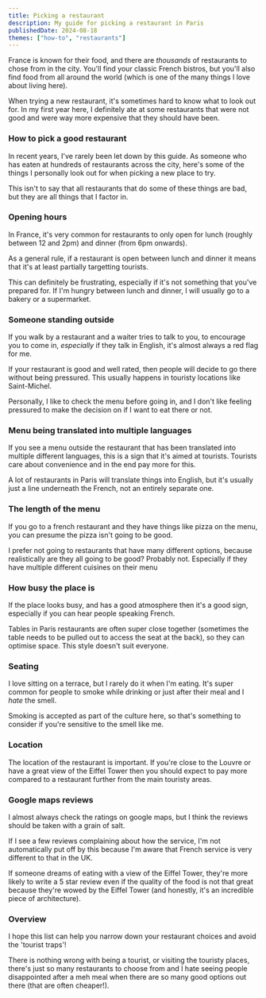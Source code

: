 ```yaml
---
title: Picking a restaurant
description: My guide for picking a restaurant in Paris
publishedDate: 2024-08-18
themes: ["how-to", "restaurants"]
---
```


France is known for their food, and there are _thousands_ of restaurants to chose from in the city. You'll find your classic French bistros, but you'll also find food from all around the world (which is one of the many things I love about living here).

When trying a new restaurant, it's sometimes hard to know what to look out for. In my first year here, I definitely ate at some restaurants that were not good and were way more expensive that they should have been.

### How to pick a good restaurant

In recent years, I've rarely been let down by this guide. As someone who has eaten at hundreds of restaurants across the city, here's some of the things I personally look out for when picking a new place to try.

This isn't to say that all restaurants that do some of these things are bad, but they are all things that I factor in.

### Opening hours

In France, it's very common for restaurants to only open for lunch (roughly between 12 and 2pm) and dinner (from 6pm onwards).

As a general rule, if a restaurant is open between lunch and dinner it means that it's at least partially targetting tourists.

This can definitely be frustrating, especially if it's not something that you've prepared for. If I'm hungry between lunch and dinner, I will usually go to a bakery or a supermarket.

### Someone standing outside

If you walk by a restaurant and a waiter tries to talk to you, to encourage you to come in, _especially_ if they talk in English, it's almost always a red flag for me.

If your restaurant is good and well rated, then people will decide to go there without being pressured. This usually happens in touristy locations like Saint-Michel.

Personally, I like to check the menu before going in, and I don't like feeling pressured to make the decision on if I want to eat there or not.

### Menu being translated into multiple languages

If you see a menu outside the restaurant that has been translated into multiple different languages, this is a sign that it's aimed at tourists. Tourists care about convenience and in the end pay more for this.

A lot of restaurants in Paris will translate things into English, but it's usually just a line underneath the French, not an entirely separate one.

### The length of the menu

If you go to a french restaurant and they have things like pizza on the menu, you can presume the pizza isn't going to be good.

I prefer not going to restaurants that have many different options, because realistically are they all going to be good? Probably not. Especially if they have multiple different cuisines on their menu

### How busy the place is

If the place looks busy, and has a good atmosphere then it's a good sign, especially if you can hear people speaking French.

Tables in Paris restaurants are often super close together (sometimes the table needs to be pulled out to access the seat at the back), so they can optimise space. This style doesn't suit everyone.

### Seating

I love sitting on a terrace, but I rarely do it when I'm eating. It's super common for people to smoke while drinking or just after their meal and I _hate_ the smell.

Smoking is accepted as part of the culture here, so that's something to consider if you're sensitive to the smell like me.

### Location

The location of the restaurant is important. If you're close to the Louvre or have a great view of the Eiffel Tower then you should expect to pay more compared to a restaurant further from the main touristy areas.

### Google maps reviews

I almost always check the ratings on google maps, but I think the reviews should be taken with a grain of salt.

If I see a few reviews complaining about how the service, I'm not automatically put off by this because I'm aware that French service is very different to that in the UK.

If someone dreams of eating with a view of the Eiffel Tower, they're more likely to write a 5 star review even if the quality of the food is not that great because they're wowed by the Eiffel Tower (and honestly, it's an incredible piece of architecture).

### Overview

I hope this list can help you narrow down your restaurant choices and avoid the 'tourist traps'!

There is nothing wrong with being a tourist, or visiting the touristy places, there's just so many restaurants to choose from and I hate seeing people disappointed after a meh meal when there are so many good options out there (that are often cheaper!).
